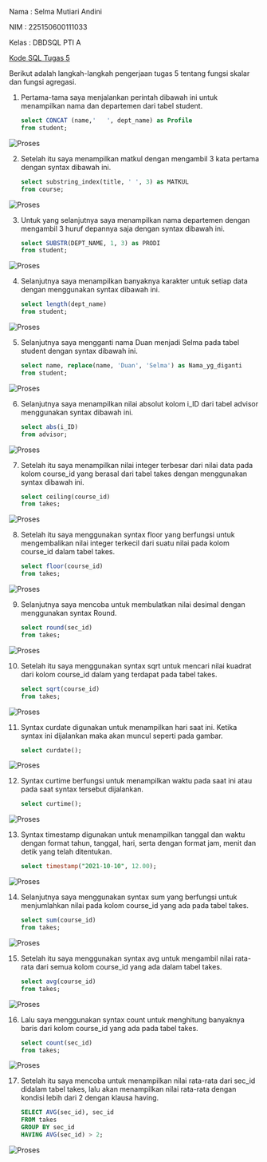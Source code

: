 Nama         : Selma Mutiari Andini

NIM          : 225150600111033

Kelas        : DBDSQL PTI A

[Kode SQL Tugas 5](./Tugas5.sql)

Berikut adalah langkah-langkah pengerjaan tugas 5 tentang fungsi skalar dan fungsi agregasi.

1. Pertama-tama saya menjalankan perintah dibawah ini untuk menampilkan nama dan departemen dari tabel student.
    ```sql
    select CONCAT (name,'   ', dept_name) as Profile
    from student;
![Proses](./Tugas5SQL/Screenshot1.png)

2. Setelah itu saya menampilkan matkul dengan mengambil 3 kata pertama dengan syntax dibawah ini.
    ```sql
    select substring_index(title, ' ', 3) as MATKUL
    from course;
![Proses](./Tugas5SQL/Screenshot2.png)

3. Untuk yang selanjutnya saya menampilkan nama departemen dengan mengambil 3 huruf depannya saja dengan syntax dibawah ini.
    ```sql
    select SUBSTR(DEPT_NAME, 1, 3) as PRODI
    from student;
![Proses](./Tugas5SQL/Screenshot3.png)

4. Selanjutnya saya menampilkan banyaknya karakter untuk setiap data dengan menggunakan syntax dibawah ini.
    ```sql
    select length(dept_name)
    from student;
![Proses](./Tugas5SQL/Screenshot4.png)

5. Selanjutnya saya mengganti nama Duan menjadi Selma pada tabel student dengan syntax dibawah ini.
    ```sql
    select name, replace(name, 'Duan', 'Selma') as Nama_yg_diganti
    from student;
![Proses](./Tugas5SQL/Screenshot5.png)

6. Selanjutnya saya menampilkan nilai absolut kolom i_ID dari tabel advisor menggunakan syntax dibawah ini.
    ```sql
    select abs(i_ID)
    from advisor;
![Proses](./Tugas5SQL/Screenshot6.png)

7. Setelah itu saya menampilkan nilai integer terbesar dari nilai data pada kolom course_id yang berasal dari tabel takes dengan menggunakan syntax dibawah ini.
    ```sql
    select ceiling(course_id)
    from takes;
![Proses](./Tugas5SQL/Screenshot7.png)

8. Setelah itu saya menggunakan syntax floor yang berfungsi untuk mengembalikan nilai integer terkecil dari suatu nilai pada kolom course_id dalam tabel takes. 
     ```sql
     select floor(course_id)
     from takes;
![Proses](./Tugas5SQL/Screenshot18.png)

9. Selanjutnya saya mencoba untuk membulatkan nilai desimal dengan menggunakan syntax Round.
     ```sql
     select round(sec_id)
     from takes;
![Proses](./Tugas5SQL/Screenshot9.png)

10. Setelah itu saya menggunakan syntax sqrt untuk mencari nilai kuadrat dari kolom course_id dalam yang terdapat pada tabel takes.
     ```sql
     select sqrt(course_id)
     from takes;
![Proses](./Tugas5SQL/Screenshot10.png)

11. Syntax curdate digunakan untuk menampilkan hari saat ini. Ketika syntax ini dijalankan maka akan muncul seperti pada gambar.
     ```sql
     select curdate();
![Proses](./Tugas5SQL/Screenshot11.png)

12. Syntax curtime berfungsi untuk menampilkan waktu pada saat ini atau pada saat syntax tersebut dijalankan.
     ```sql
     select curtime();
![Proses](./Tugas5SQL/Screenshot12.png)

13. Syntax timestamp digunakan untuk menampilkan tanggal dan waktu dengan format tahun, tanggal, hari, serta dengan format jam, menit dan detik yang telah ditentukan.
     ```sql
     select timestamp("2021-10-10", 12.00);
![Proses](./Tugas5SQL/Screenshot13.png)

14. Selanjutnya saya menggunakan syntax sum yang berfungsi untuk menjumlahkan nilai pada kolom course_id yang ada pada tabel takes.
     ```sql
     select sum(course_id)
     from takes;
![Proses](./Tugas5SQL/Screenshot14.png)

15. Setelah itu saya menggunakan syntax avg untuk mengambil nilai rata-rata dari semua kolom course_id yang ada dalam tabel takes.
     ```sql
     select avg(course_id)
     from takes;
![Proses](./Tugas5SQL/Screenshot15.png)

16. Lalu saya menggunakan syntax count untuk menghitung banyaknya baris dari kolom course_id yang ada pada tabel takes.
     ```sql
     select count(sec_id)
     from takes;
![Proses](./Tugas5SQL/Screenshot16.png)

17. Setelah itu saya mencoba untuk menampilkan nilai rata-rata dari sec_id didalam tabel takes, lalu akan menampilkan nilai rata-rata dengan kondisi lebih dari 2 dengan klausa having.
      ```sql
      SELECT AVG(sec_id), sec_id
      FROM takes
      GROUP BY sec_id
      HAVING AVG(sec_id) > 2;
![Proses](./Tugas5SQL/Screenshot17.png)